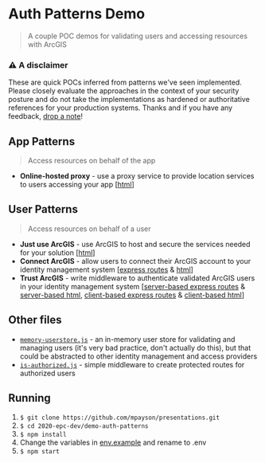 # Auth Patterns Demo
> A couple POC demos for validating users and accessing resources with ArcGIS

### ⚠ A disclaimer
These are quick POCs inferred from patterns we've seen implemented. Please closely evaluate the approaches in the context of your security posture and do not take the implementations as hardened or authoritative references for your production systems. Thanks and if you have any feedback, [drop a note](mailto:mpayson@esri.com)!

## App Patterns
> Access resources on behalf of the app

* **Online-hosted proxy** - use a proxy service to provide location services to users accessing your app [[html](/client/ags-auth-proxy)]

## User Patterns

> Access resources on behalf of a user

* **Just use ArcGIS** - use ArcGIS to host and secure the services needed for your solution [[html](/client/use-ags-client)]
* **Connect ArcGIS** - allow users to connect their ArcGIS account to your identity management system [[express routes](/routes/connect-ags-unpw.js) & [html](/client/connect-ags-unpw.html)]
* **Trust ArcGIS** - write middleware to authenticate validated ArcGIS users in your identity management system [[server-based express routes](/routes/trust-ags-server.js) & [server-based html](/client/trust-ags-server.html), [client-based express routes](/routes/trust-ags-client.js) & [client-based html](/client/trust-ags-client.html)]

## Other files

* [`memory-userstore.js`](/models/memory-userstore) - an in-memory user store for validating and managing users (it's very bad practice, don't actually do this), but that could be abstracted to other identity management and access providers
* [`is-authorized.js`](/middleware) - simple middleware to create protected routes for authorized users

## Running

1. `$ git clone https://github.com/mpayson/presentations.git`
2. `$ cd 2020-epc-dev/demo-auth-patterns`
3. `$ npm install`
4. Change the variables in [env.example](/.env.example) and rename to .env
5. `$ npm start`

